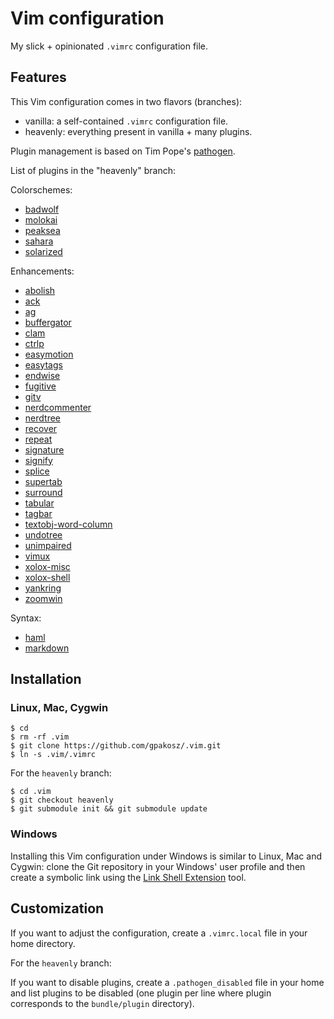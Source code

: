 Vim configuration
=================

My slick + opinionated `.vimrc` configuration file.


Features
--------

This Vim configuration comes in two flavors (branches):

- vanilla: a self-contained `.vimrc` configuration file.
- heavenly: everything present in vanilla + many plugins.

Plugin management is based on Tim Pope's [pathogen].

[pathogen]: https://github.com/tpope/vim-pathogen

List of plugins in the "heavenly" branch:

Colorschemes:
- [badwolf](https://github.com/sjl/badwolf.git)
- [molokai](https://github.com/tomasr/molokai.git)
- [peaksea](https://github.com/vim-scripts/peaksea)
- [sahara](https://github.com/tejr/sahara.git)
- [solarized](https://github.com/altercation/vim-colors-solarized.git)

Enhancements:

- [abolish](https://github.com/tpope/vim-abolish.git)
- [ack](https://github.com/mileszs/ack.vim.git)
- [ag](https://github.com/rking/ag.vim)
- [buffergator](https://github.com/jeetsukumaran/vim-buffergator.git)
- [clam](https://github.com/sjl/clam.vim.git)
- [ctrlp](https://github.com/kien/ctrlp.vim.git)
- [easymotion](https://github.com/Lokaltog/vim-easymotion)
- [easytags](https://github.com/xolox/vim-easytags)
- [endwise](https://github.com/tpope/vim-endwise.git)
- [fugitive](https://github.com/tpope/vim-fugitive.git)
- [gitv](https://github.com/gregsexton/gitv.git)
- [nerdcommenter](https://github.com/scrooloose/nerdcommenter)
- [nerdtree](https://github.com/scrooloose/nerdtree.git)
- [recover](https://github.com/chrisbra/Recover.vim.git)
- [repeat](https://github.com/tpope/vim-repeat.git)
- [signature](https://github.com/kshenoy/vim-signature.git)
- [signify](https://github.com/mhinz/vim-signify.git)
- [splice](https://github.com/sjl/splice.vim)
- [supertab](https://github.com/ervandew/supertab.git)
- [surround](https://github.com/ervandew/supertab.git)
- [tabular](https://github.com/godlygeek/tabular)
- [tagbar](https://github.com/majutsushi/tagbar)
- [textobj-word-column](https://github.com/coderifous/textobj-word-column.vim.git)
- [undotree](https://github.com/mbbill/undotree.git)
- [unimpaired](https://github.com/tpope/vim-unimpaired.git)
- [vimux](https://github.com/benmills/vimux.git)
- [xolox-misc](https://github.com/xolox/vim-misc.git)
- [xolox-shell](https://github.com/xolox/vim-shell)
- [yankring](https://github.com/vim-scripts/YankRing.vim)
- [zoomwin](https://github.com/vim-scripts/ZoomWin.git)

Syntax:
- [haml](https://github.com/tpope/vim-haml.git)
- [markdown](https://github.com/tpope/vim-markdown.git)


Installation
------------

### Linux, Mac, Cygwin

    $ cd
    $ rm -rf .vim
    $ git clone https://github.com/gpakosz/.vim.git
    $ ln -s .vim/.vimrc

For the `heavenly` branch:

    $ cd .vim
    $ git checkout heavenly
    $ git submodule init && git submodule update


### Windows

Installing this Vim configuration under Windows is similar to Linux, Mac and
Cygwin: clone the Git repository in your Windows' user profile and then create a
symbolic link using the [Link Shell Extension] tool.

[Link Shell Extension]: http://schinagl.priv.at/nt/hardlinkshellext/hardlinkshellext.html

Customization
-------------

If you want to adjust the configuration, create a `.vimrc.local` file in your
home directory.

For the `heavenly` branch:

If you want to disable plugins, create a `.pathogen_disabled` file in your home
and list plugins to be disabled (one plugin per line where plugin corresponds to
the `bundle/plugin` directory).
